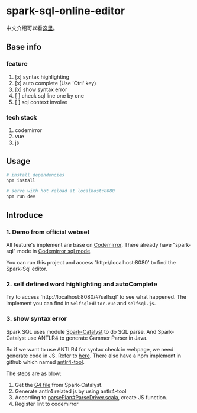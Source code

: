 # spark-sql-online-editor

中文介绍可以看[这里](https://waltyou.github.io/Spark-Sql-Online-Editor/)。

## Base info

### feature

1. [x] syntax highlighting
2. [x] auto complete (Use 'Ctrl' key)
3. [x] show syntax error
4. [ ] check sql line one by one
5. [ ] sql context involve

### tech stack

1. codemirror
2. vue
3. js

## Usage

``` bash
# install dependencies
npm install

# serve with hot reload at localhost:8080
npm run dev
```

## Introduce

### 1. Demo from official webset

All feature's implement are base on [Codemirror](https://codemirror.net/).
There already have "spark-sql" mode in [Codemirror sql mode](https://github.com/codemirror/CodeMirror/blob/master/mode/sql/sql.js).

You can run this project and access 'http://localhost:8080' to find the Spark-Sql editor.

### 2. self defined word highlighting and autoComplete

Try to access 'http://localhost:8080/#/selfsql' to see what happened. The implement you can find in `SelfsqlEditor.vue` and `selfsql.js`.

### 3. show syntax error

Spark SQL uses module [Spark-Catalyst](https://github.com/apache/spark/tree/master/sql/catalyst) to do SQL parse.
And Spark-Catalyst use ANTLR4 to generate Gammer Parser in Java.

So if we want to use ANTLR4 for syntax check in webpage, we need generate code in JS. Refer to [here](https://github.com/antlr/antlr4/blob/master/doc/javascript-target.md).
There also have a npm implement in github which named [antlr4-tool](https://github.com/mcchatman8009/antlr4-tool).

The steps are as blow:

1. Get the [G4 file](https://github.com/apache/spark/blob/master/sql/catalyst/src/main/antlr4/org/apache/spark/sql/catalyst/parser/SqlBase.g4) from Spark-Catalyst.
2. Generate antlr4 related js by using antlr4-tool
3. According to [parsePlan#ParseDriver.scala](https://github.com/apache/spark/blob/master/sql/catalyst/src/main/scala/org/apache/spark/sql/catalyst/parser/ParseDriver.scala), create JS function.
4. Register lint to codemirror
